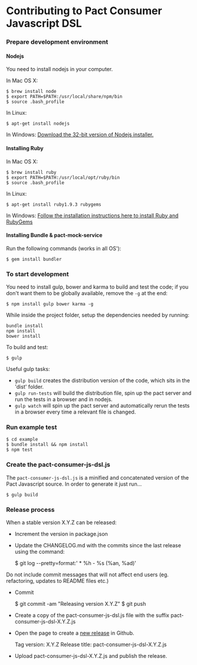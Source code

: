 # Contributing to Pact Consumer Javascript DSL

### Prepare development environment

#### Nodejs

You need to install nodejs in your computer.

In Mac OS X:

    $ brew install node
    $ export PATH=$PATH:/usr/local/share/npm/bin
    $ source .bash_profile

In Linux:

    $ apt-get install nodejs

In Windows: [Download the 32-bit version of Nodejs installer.](http://nodejs.org/download/)

#### Installing Ruby

In Mac OS X:

    $ brew install ruby
    $ export PATH=$PATH:/usr/local/opt/ruby/bin
    $ source .bash_profile

In Linux:

    $ apt-get install ruby1.9.3 rubygems

In Windows: [Follow the installation instructions here to install Ruby and RubyGems](https://github.com/bethesque/pact-mock_service/wiki/Installing-the-pact-mock_service-gem-on-Windows)

#### Installing Bundle & pact-mock-service

Run the following commands (works in all OS'):

    $ gem install bundler

### To start development

You need to install gulp, bower and karma to build and test the code; if you don't want them to be globally available, remove the `-g` at the end:

    $ npm install gulp bower karma -g

While inside the project folder, setup the dependencies needed by running:

    bundle install
    npm install
    bower install

To build and test:

    $ gulp

Useful gulp tasks:
- `gulp build` creates the distribution version of the code, which sits in the 'dist' folder.
- `gulp run-tests` will build the distribution file, spin up the pact server and run the tests in a browser and in nodejs.
- `gulp watch` will spin up the pact server and automatically rerun the tests in a browser every time a relevant file is changed.

### Run example test

    $ cd example
    $ bundle install && npm install
    $ npm test

### Create the pact-consumer-js-dsl.js

The `pact-consumer-js-dsl.js` is a minified and concatenated version of the Pact Javascript source. In order to generate it just run...

    $ gulp build

### Release process

When a stable version X.Y.Z can be released:

* Increment the version in package.json
* Update the CHANGELOG.md with the commits since the last release using the command:

    $ git log --pretty=format:'  * %h - %s (%an, %ad)'

Do not include commit messages that will not affect end users (eg. refactoring, updates to README files etc.)

* Commit

    $ git commit -am "Releasing version X.Y.Z"
    $ git push

* Create a copy of the pact-consumer-js-dsl.js file with the suffix pact-consumer-js-dsl-X.Y.Z.js
* Open the page to create a [new release][new-release] in Github.

    Tag version: X.Y.Z
    Release title: pact-consumer-js-dsl-X.Y.Z.js

* Upload pact-consumer-js-dsl-X.Y.Z.js and publish the release.

[new-release]: https://github.com/DiUS/pact-consumer-js-dsl/releases/new
